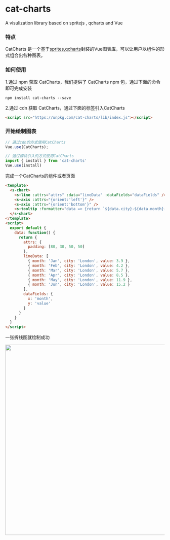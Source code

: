 # cat-charts
A visulization library based on spritejs , qcharts and Vue


### 特点
CatCharts 是一个基于<a href="https://www.spritejs.com">sprites</a>,<a href="https://www.npmjs.com/package/q-charts">qcharts</a>封装的Vue图表库，可以让用户以组件的形式组合出各种图表。

### 如何使用

1.通过 npm 获取 CatCharts，我们提供了 CatCharts npm 包，通过下面的命令即可完成安装
``` shell
npm install cat-charts --save
```

2.通过 cdn 获取 CatCharts，通过下面的标签引入CatCharts
``` html
<script src="https://unpkg.com/cat-charts/lib/index.js"></script>
```


### 开始绘制图表



``` javascript
// 通过cdn的方式使用CatCharts
Vue.use(CatCharts);

// 通过模块引入的方式使用CatCharts
import { install } from 'cat-charts'
Vue.use(install)
```
完成一个CatCharts的组件或者页面

``` html
<template>
  <s-chart>
    <s-line :attrs="attrs" :data="lineData" :dataFields="dataFields" />
    <s-axis :attrs="{orient:'left'}" />
    <s-axis :attrs="{orient:'bottom'}" />
    <s-tooltip :formatter="data => {return `${data.city}-${data.month}-${data.value}`}"/>
  </s-chart>
</template>
<script>
  export default {
    data: function() {
      return {
        attrs: {
          padding: [80, 30, 50, 50]
        },
        lineData: [
          { month: 'Jan', city: 'London', value: 3.9 },
          { month: 'Feb', city: 'London', value: 4.2 },
          { month: 'Mar', city: 'London', value: 5.7 },
          { month: 'Apr', city: 'London', value: 8.5 },
          { month: 'May', city: 'London', value: 11.9 },
          { month: 'Jun', city: 'London', value: 15.2 }
        ],
        dataFields: {
          x: 'month',
          y: 'value'
        }
      }
    }
  }
</script>
```

一张折线图就绘制成功

<img src="https://p5.ssl.qhimg.com/t0168ca8499a823f418.png" width="600">
